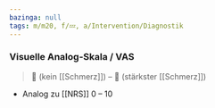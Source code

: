 ```yaml
---
bazinga: null
tags: m/m20, f/💤, a/Intervention/Diagnostik
---
```

### Visuelle Analog-Skala / VAS
> 🥰 (kein [[Schmerz]]) – 🤬 (stärkster [[Schmerz]])
- Analog zu [[NRS]] 0 – 10
